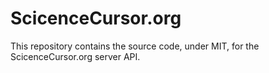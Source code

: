 # ScicenceCursor.org
This repository contains the source code, under MIT, for the ScicenceCursor.org server API.
